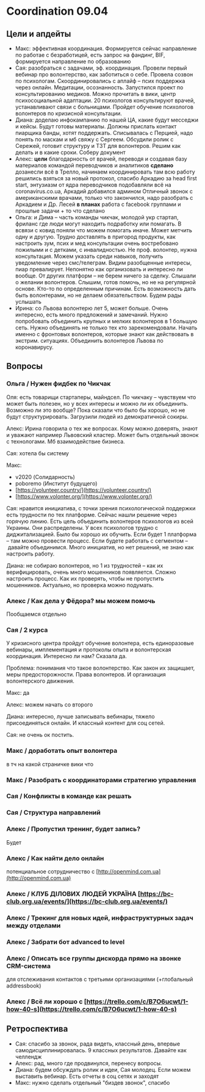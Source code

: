 # Coordination 09.04

## Цели и апдейты

* Макс: эффективная координация. Формируется сейчас направление по работае с безработицей, есть запрос на фандинг, BIF, формируется направление по образованию
* Сая: разобраться с задачами, эф. координация. Провели первый вебинар про волонтерство, как заботиться о себе. Провела созвон по психологам. Скоординировались с аплайф – псих поддержка через онлайн. Медитации, осознанность. Запустился проект по консультированию медиков. Можно прочитать в вики, центр психосоциальной адаптации. 20 психологов консультируют врачей, устанавливают связи с больницами. Пройдет обучение психологов волонтеров по кризисной консультации.
* Диана: доделаю инфокампанию по нашей ЦА, какие будут месседжи и кейсы. Будут готовы материалы. Должны прислать контакт пиарщика банды, хотят поддержать. Списывалась с Перцией, надо понять по маскам и мб свяжу с Сергеем. Обсудили ролик с Сережей, готовит структуру и ТЗТ для волонтеров. Решим как делать и в какие сроки. Соберу документ
* Алекс:  **цели** благодарность от врачей, переводя и создавая базу материалов командой переводчиков и аналитиков **сделано** дозанесли всё в Трелло, начинаем координировать там всю работу решились взяться за новый протокол, спасибо Аркадию за head first start, энтузиазм от ядра переводчиков подобавляли всё на coronavirus.co.ua, Аркадий добавился админом Отличный звонок с американскими врачами, только что закончился, надо разобрать с Аркадием и Др. Лесей **в планах** работа с facebook группами и прошлые задачи + то что сделано
* Ольга: и Дима – часть команды чикчак, молодой укр стартап, фриланс где люди могут находить подработку или помагать. В всвязи с ковид поняли что можем помогать иначе. Может метчить одну и другую. Трудно доставлять в пригород продукты, как настроить зум, псих и мед консультации очень востребовано пожилыми и с детками, с инвалидностью. Не проф. волонтер, нужна консультация. Можем указать среди навыков, получить уведомление через смс/телеграм. Видим разобщенные интересы, пиар превалирует. Непонятно как организовать и интересно ли вообще. От других платформ – не берем ничего за сделку. Слышали о желании волонтеров. Слышим, готов помочь, но не на регулярной основе. Кто-то по  определенным причинам. Есть возможность дать быть волонтерами, но не делаем обязательством. Будем рады услышать 
* Ирина: со Львова волонтерю лет 5, может больше. Очень интересно, есть много предложений и замечаний.  Нужно попробовать объединить крупных и мелких волонтеров в 1 большую сеть. Нужно объединять не только тех кто зарекомендовали. Начать именно с фронтовых волонтеров, которые знают как действовать в экстрим. ситуациях. Объединить волонтеров Львова по коронавирусу.

## Вопросы

### Ольга / Нужен фидбек по Чикчак

Оля: есть товарищи стартаперы, майндсел. По чикчаку – чувствуем что может быть полезен, но у всех интересы и можно ли их объединить. Возможно ли это вообще? Пока сказали что было бы хорошо, но не будут структурировать. Загрузили людей из демократичной сокиры.

Алекс: Ирина говорила о тех же вопросах. Кому можно доверять, знают и уважают например Львовский кластер. Может быть отдельный звонок с технологами. Мб взаимодействие бизнеса.

Сая: хотела бы систему

Макс: 

* v2020 \(Солидарность\)
* poboremo \(Институт будущего\)
* [https://volunteer.country/](https://volunteer.country/)
* [https://www.volonter.org/](https://www.volonter.org/)

Сая: нравится инициатива, с точки зрения психологической поддержки есть трудности по тех платформе. Сейчас нашли решение через горячую линию. Есть цель объединить волонтеров психологов из всей Украины. Они распределены. У всех психологов трудно с диджитализацией. Было бы хорошо их обучить. Если будет 1 платформа – там можно провести процесс. Если будете работать с сегментом – давайте объединимся. Много инициатив, но нет решений, не знаю как настроить работу. 

Диана: не собираю волонтеров, но 1 из трудностей – как их верифицировать, очень много мошенников появляется. Сложно настроить процесс. Как их проверять, чтобы не пропустить мошенников. Актуально, но проверка можно подумать.

### Алекс / Как дела у Фёдора? мы можем помочь 

Пообщаемся отдельно

### Сая / 2 курса

У кризисного центра пройдут обучение волонтера, есть единоразовые вебинары, имплементация и протоколы опыта и волонтерская координация. Интересно ли нам? Сказала да.

Проблема: понимания что такое волонтерство. Как закон их защищает, меры предосторожности. Права волонтеров. И организация волонтерского движения.

Макс: да

Алекс: можем начать со второго

Диана: интересно, лучше записывать вебинары, тяжело присоединяться онлайн. И классный контент для соц сетей. 

Сая: не очень ок постить.

### Макс / доработать опыт волонтера

в тч на какой страничке вики что

### Макс / Разобрать с координаторами стратегию управления

### Сая / Конфликты в команде как решать

### Сая / Структура направлений

### Алекс / Пропустил тренинг, будет запись? 

Будет

### Алекс / Как найти дело онлайн

потенциальное сотрудничество с [http://openmind.com.ua](http://openmind.com.ua) 

### Алекс / КЛУБ ДІЛОВИХ ЛЮДЕЙ УКРАЇНА [https://bc-club.org.ua/events/](https://bc-club.org.ua/events/) 

### Алекс / Трекинг для новых идей, инфраструктурных задач между отделами 

### Алекс / Забрати бот advanced to level 

### 

### Алекс / Описать все группы дискорда прямо на звонке CRM-система 

для отслеживания контактов с третьими организациями \(+глобальный addressbook\) 

### Алекс / Всё ли хорошо с [https://trello.com/c/B7O6ucwt/1-how-40-s](https://trello.com/c/B7O6ucwt/1-how-40-s)

## Ретроспектива

* Сая: спасибо за звонок, рада видеть, классный день, впервые самодисциплинировалась. 9 классных результатов. Давайте как челлендж
* Алекс: рад, много где продвинулся, перенесу вопросы. 
* Диана: будем обсуждать ролик и идеи, Сая молодец. Если можем выставить вебинар. Есть отчеты в соц сетях и заходят
* Макс: нужно сделать отдельный "биздев звонок", спасибо


